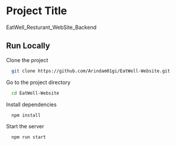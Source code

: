
# Project Title

EatWell_Resturant_WebSite_Backend


## Run Locally

Clone the project

```bash
  git clone https://github.com/Arindam01gi/EatWell-Website.git
```

Go to the project directory

```bash
  cd EatWell-Website 
```

Install dependencies

```bash
  npm install
```

Start the server

```bash
  npm run start
```


